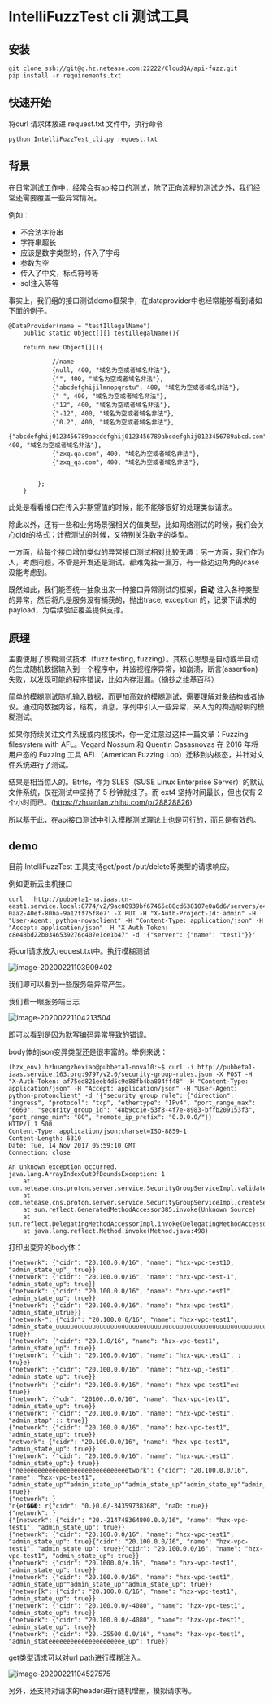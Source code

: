 
# IntelliFuzzTest cli 测试工具

## 安装

```
git clone ssh://git@g.hz.netease.com:22222/CloudQA/api-fuzz.git
pip install -r requirements.txt
```

## 快速开始

将curl 请求体放进  request.txt 文件中，执行命令

```
python IntelliFuzzTest_cli.py request.txt
```

## 背景

在日常测试工作中，经常会有api接口的测试，除了正向流程的测试之外，我们经常还需要覆盖一些异常情况。

例如：

- 不合法字符串
- 字符串超长
- 应该是数字类型的，传入了字母
- 参数为空
- 传入了中文，标点符号等
- sql注入等等

事实上，我们组的接口测试demo框架中，在dataprovider中也经常能够看到诸如下面的例子。

```
@DataProvider(name = "testIllegalName")
	public static Object[][] testIllegalName(){

    return new Object[][]{
            
            //name 
            {null, 400, "域名为空或者域名非法"},
            {"", 400, "域名为空或者域名非法"},
            {"abcdefghijilmnopqrstu", 400, "域名为空或者域名非法"},
            {" ", 400, "域名为空或者域名非法"},
            {"12", 400, "域名为空或者域名非法"},
            {"-12", 400, "域名为空或者域名非法"},
            {"0.2", 400, "域名为空或者域名非法"},
            {"abcdefghij0123456789abcdefghij0123456789abcdefghij0123456789abcd.com", 400, "域名为空或者域名非法"},
            {"zxq.qa.com", 400, "域名为空或者域名非法"},
            {"zxq_qa.com", 400, "域名为空或者域名非法"},

							
		};
	}
```

此处是看看接口在传入非期望值的时候，能不能够很好的处理类似请求。

除此以外，还有一些和业务场景强相关的值类型，比如网络测试的时候，我们会关心cidr的格式；计费测试的时候，又特别关注数字的类型。

一方面，给每个接口增加类似的异常接口测试相对比较无趣；另一方面，我们作为人，考虑问题，不管是开发还是测试，都难免挂一漏万，有一些边边角角的case没能考虑到。

既然如此，我们能否统一抽象出来一种接口异常测试的框架，**自动** 注入各种类型的异常，然后将凡是服务没有捕获的，抛出trace, exception 的，记录下请求的payload，为后续验证覆盖提供支撑。

## 原理


主要使用了模糊测试技术（fuzz testing, fuzzing）。其核心思想是自动或半自动的生成随机数据输入到一个程序中，并监视程序异常，如崩溃，断言(assertion)失败，以发现可能的程序错误，比如内存泄漏。（摘抄之维基百科）

简单的模糊测试随机输入数据，而更加高效的模糊测试，需要理解对象结构或者协议。通过向数据内容，结构，消息，序列中引入一些异常，来人为的构造聪明的模糊测试。


如果你持续关注文件系统或内核技术，你一定注意过这样一篇文章：Fuzzing filesystem with AFL。Vegard Nossum 和 Quentin Casasnovas 在 2016 年将用户态的 Fuzzing 工具 AFL（American Fuzzing Lop）迁移到内核态，并针对文件系统进行了测试。

结果是相当惊人的。Btrfs，作为 SLES（SUSE Linux Enterprise Server）的默认文件系统，仅在测试中坚持了 5 秒钟就挂了。而 ext4 坚持时间最长，但也仅有 2 个小时而已。(https://zhuanlan.zhihu.com/p/28828826)

所以基于此，在api接口测试中引入模糊测试理论上也是可行的，而且是有效的。

## demo

目前 IntelliFuzzTest  工具支持get/post /put/delete等类型的请求响应。

例如更新云主机接口

```
curl  'http://pubbeta1-ha.iaas.cn-east1.service.local:8774/v2/9ac08939bf67465c88cd638107e0a6d6/servers/e42f4c55-0aa2-40ef-80ba-9a12ff75f8e7' -X PUT -H "X-Auth-Project-Id: admin" -H "User-Agent: python-novaclient" -H "Content-Type: application/json" -H "Accept: application/json" -H "X-Auth-Token: c8e48bd22b0346539276c407e1ce1b47" -d '{"server": {"name": "test1"}}'
```

将curl请求放入request.txt中。执行模糊测试

![image-20200221103909402](images/image-20200221103909402.png)

我们即可以看到一些服务端异常产生。

我们看一眼服务端日志

![image-20200221104213504](images/image-20200221104213504.png)

即可以看到是因为默写编码异常导致的错误。

body体的json变异类型还是很丰富的。举例来说：

```
(hzx_env) hzhuangzhexiao@pubbeta1-nova10:~$ curl -i http://pubbeta1-iaas.service.163.org:9797/v2.0/security-group-rules.json -X POST -H "X-Auth-Token: af75ed821eeb4d5c9e88fb4ba804ff48" -H "Content-Type: application/json" -H "Accept: application/json" -H "User-Agent: python-protonclient" -d '{"security_group_rule": {"direction": "ingress", "protocol": "tcp", "ethertype": "IPv4", "port_range_max": "6660", "security_group_id": "48b9cc1e-53f8-4f7e-8983-bffb209153f3", "port_range_min": "80", "remote_ip_prefix": "0.0.0.0/"}}'
HTTP/1.1 500 
Content-Type: application/json;charset=ISO-8859-1
Content-Length: 6310
Date: Tue, 14 Nov 2017 05:59:10 GMT
Connection: close

An unknown exception occurred.
java.lang.ArrayIndexOutOfBoundsException: 1
	at com.netease.cns.proton.server.service.SecurityGroupServiceImpl.validateIpPrefix(SecurityGroupServiceImpl.java:385)
	at com.netease.cns.proton.server.service.SecurityGroupServiceImpl.createSecurityGroupRule(SecurityGroupServiceImpl.java:228)
	at sun.reflect.GeneratedMethodAccessor385.invoke(Unknown Source)
	at sun.reflect.DelegatingMethodAccessorImpl.invoke(DelegatingMethodAccessorImpl.java:43)
	at java.lang.reflect.Method.invoke(Method.java:498)

```

打印出变异的body体：
```
{"network": {"cidr": "20.100.0.0/16", "name": "hzx-vpc-test1D, "admin_state_up"_ true}}
{"network": {"cidr": "20.100.0.0/16", "name": "hzx-vpc-test-1", "admin_state_up": true}}
{"network": {"cidr": "20.100.0.0/16", "name": "hzx-vpc-test1", "admin_state_up": true}}
{"network": {"cidr": "20.100.0.0/16", "name": "hzx-vpc-test1", "admin_state_utrue}}
{"network-": {"cidr": "20.100.0.0/16", "name": "hzx-vpc-test1", "admin_state_uuuuuuuuuuuuuuuuuuuuuuuuuuuuuuuuuuuuuuuuuuuuuuuuuuuuuuuuuuuuuuuup": true}}
{"network": {"cidr": "20.1.0/16", "name": "hzx-vpc-test1", "admin_state_up": true}}
{"network": {"cidr": "20.100.0.0/16", "name": "hzx-vpc-test1", : tru}e}
{"network": {"cidr": "20.100.0.0/16", "name": "hzx-vp¸-test1", "admin_state_up": true}}
{"network": {"cidr": "20.100.0.0/16", "name": "hzx-vpc-test1"ՠ: true}}
{"network": {"cdr": "20100..0.0/16", "name": "hzx-vpc-test1", "admin_state_up": true}}
{"network": {"cidr": "20.100.0.0/16", "name": "hzx-vpc-test1", "admin_stap"::: true}}
{"network": {"cidr": "20.100.0.0/16", "name": hzx-vpc-test1", "admin_state_up": true}}
"network": {"cidr": "20.100.0.0/16", "name": "hzx-vpc-test1", "admin_state_up": true}}
{"network": {"cidr": "20.100.0.0/16", "name": "hzx-vpc-test1", "admin_state_up":} true}}
{"neeeeeeeeeeeeeeeeeeeeeeeeeeeeeetwork": {"cidr": "20.100.0.0/16", "name": "hzx-vpc-test1", "admin_state_up""admin_state_up""admin_state_up""admin_state_up""admin_state_up""admin_state_up""admin_s,ate_up""admin_state_up""admin_state_up": true}}
{"network": }
"n{et���: r{"cidr": "0.}0.0/-34359738368", "naD: true}}
{"network": }
{"[network": {"cidr": "20.-214748364800.0.0/16", "name": "hzx-vpc-test1", "admin_state_up": true}}
{"network": {"cidr": "20.100.0.0/16", "name": "hzx-vpc-test1", "admin_state_up": true}{"cidr": "20.100.0.0/16", "name": "hzx-vpc-test1", "admin_state_up": true}{"cidr": "20.100.0.0/16", "name": "hzx-vpc-test1", "admin_state_up": true}}
{"network": {"cidr": "20.1000.0/+.16", "name": "hzx-vpc-test1", "admin_state_up": true}}
{"network": {"cidr": "20.100.0.0/16", "name": "hzx-vpc-test1", "admin_state_up""admin_state_up""admin_state_up": true}}
{"networ[k": {"cidr": "20.100.0.0/16", "name": "hzx-vpc-test1", "admin_state_up": true}}
{"network": {"cidr": "20.100.0.0/-4080", "name": "hzx-vpc-test1", "admin_state_up": true}}
{"network": {"cidr": "20.100.0.0/-4080", "name": "hzx-vpc-test1", "admin_state_up": true}}
{"network": {"cidr": "20.-25500.0.0/16", "name": "hzx-vpc-test1", "admin_stateeeeeeeeeeeeeeeeeeeee_up": true}}
```

get类型请求可以对url path进行模糊注入。

![image-20200221104527575](images/image-20200221104527575.png)

另外，还支持对请求的header进行随机增删，模拟请求等。